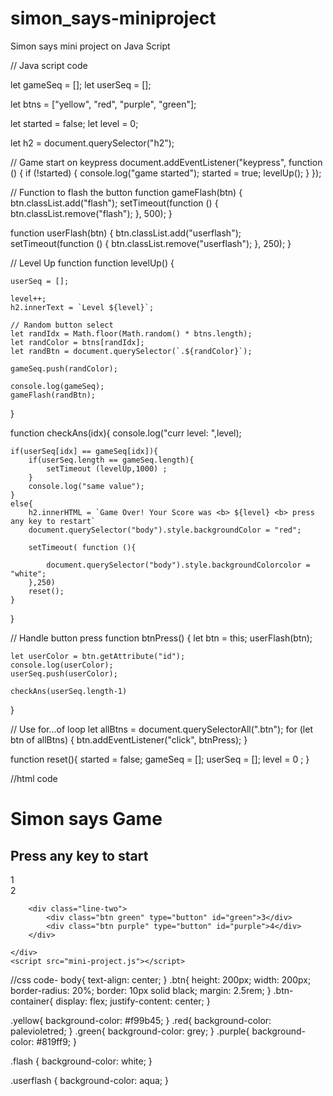 # simon_says-miniproject
Simon says mini project on Java Script



// Java script code

let gameSeq = [];
let userSeq = [];

let btns = ["yellow", "red", "purple", "green"];

let started = false;
let level = 0;

let h2 = document.querySelector("h2");

// Game start on keypress
document.addEventListener("keypress", function () {
    if (!started) {
        console.log("game started");
        started = true;
        levelUp();
    }
});

// Function to flash the button
function gameFlash(btn) {
    btn.classList.add("flash");
    setTimeout(function () {
        btn.classList.remove("flash");
    }, 500);
}

function userFlash(btn) {
    btn.classList.add("userflash");
    setTimeout(function () {
        btn.classList.remove("userflash");
    }, 250);
}

// Level Up function
function levelUp() {

    userSeq = [];

    level++;
    h2.innerText = `Level ${level}`;

    // Random button select
    let randIdx = Math.floor(Math.random() * btns.length);
    let randColor = btns[randIdx];
    let randBtn = document.querySelector(`.${randColor}`);

    gameSeq.push(randColor);

    console.log(gameSeq);
    gameFlash(randBtn);
}

function checkAns(idx){
     console.log("curr level: ",level);


    if(userSeq[idx] == gameSeq[idx]){
        if(userSeq.length == gameSeq.length){
            setTimeout (levelUp,1000) ;
        }
        console.log("same value");
    }
    else{
        h2.innerHTML = `Game Over! Your Score was <b> ${level} <b> press any key to restart`
        document.querySelector("body").style.backgroundColor = "red";
        
        setTimeout( function (){
            
            document.querySelector("body").style.backgroundColorcolor = "white";
        },250)
        reset();
    }
}

// Handle button press
function btnPress() {
    let btn = this;
    userFlash(btn);

    let userColor = btn.getAttribute("id"); 
    console.log(userColor);
    userSeq.push(userColor);

    checkAns(userSeq.length-1)
}

// Use for...of loop
let allBtns = document.querySelectorAll(".btn");
for (let btn of allBtns) {
    btn.addEventListener("click", btnPress);
}


function reset(){
    started = false;
    gameSeq = [];
    userSeq = [];
    level = 0 ;
}




//html code 
<!DOCTYPE html>
<html lang="en">
<head>
    <meta charset="UTF-8">
    <meta name="viewport" content="width=device-width, initial-scale=1.0">
    <title>Symon says game</title>
    <link rel ="stylesheet" href="mini-project.css" />
</head>
<body>
    <h1>Simon says Game</h1>
    <h2>Press any key to start</h2>
    <div class="btn-container">
        <div class="line-one">
            <div class="btn red" type="button" id="red">1</div>
            <div class="btn yellow" type="button" id="yellow">2</div>
        </div>

        <div class="line-two">
            <div class="btn green" type="button" id="green">3</div>
            <div class="btn purple" type="button" id="purple">4</div>
        </div>
        
    </div>
    <script src="mini-project.js"></script>
</body>
</html>


//css code-
body{
    text-align: center;
}
.btn{
    height: 200px;
    width: 200px;
    border-radius: 20%;
    border: 10px solid black;
    margin: 2.5rem;
}
.btn-container{
    display: flex;
    justify-content: center;
}

.yellow{
    background-color: #f99b45;
}
.red{
    background-color: palevioletred;
}
.green{
    background-color: grey;
}
.purple{
    background-color: #819ff9;
}

.flash {
    background-color: white;
}

.userflash {
    background-color: aqua;
}



